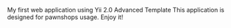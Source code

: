 My first web application using Yii 2.0 Advanced Template
This application is designed for pawnshops usage.
Enjoy it!
